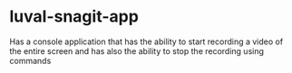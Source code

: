 # luval-snagit-app
Has a console application that has the ability to start recording a video of the entire screen and has also the ability to stop the recording using commands
